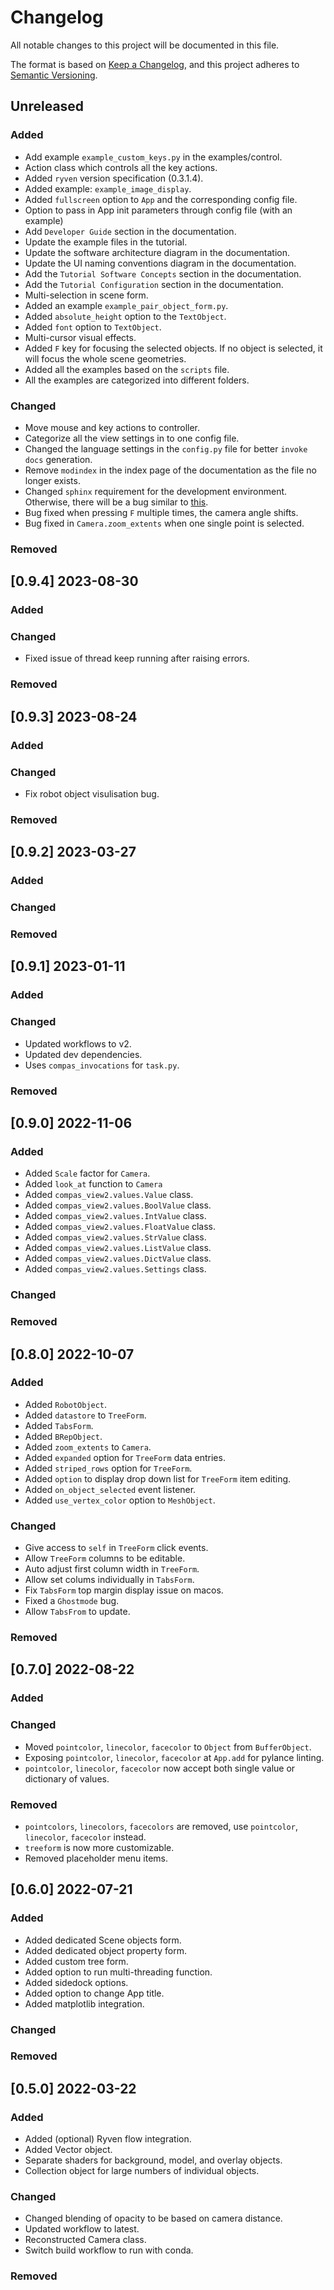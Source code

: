 # Changelog

All notable changes to this project will be documented in this file.

The format is based on [Keep a Changelog](https://keepachangelog.com/en/1.0.0/),
and this project adheres to [Semantic Versioning](https://semver.org/spec/v2.0.0.html).

## Unreleased

### Added

-   Add example `example_custom_keys.py` in the examples/control.
-   Action class which controls all the key actions.
-   Added `ryven` version specification (0.3.1.4).
-   Added example: `example_image_display`.
-   Added `fullscreen` option to `App` and the corresponding config file.
-   Option to pass in App init parameters through config file (with an example)
-   Add `Developer Guide` section in the documentation.
-   Update the example files in the tutorial.
-   Update the software architecture diagram in the documentation.
-   Update the UI naming conventions diagram in the documentation.
-   Add the `Tutorial Software Concepts` section in the documentation.
-   Add the `Tutorial Configuration` section in the documentation.
-   Multi-selection in scene form.
-   Added an example `example_pair_object_form.py`.
-   Added `absolute_height` option to the `TextObject`.
-   Added `font` option to `TextObject`.
-   Multi-cursor visual effects.
-   Added `F` key for focusing the selected objects. If no object is selected, it will focus the whole scene geometries.
-   Added all the examples based on the `scripts` file.
-   All the examples are categorized into different folders.

### Changed

-   Move mouse and key actions to controller.
-   Categorize all the view settings in to one config file.
-   Changed the language settings in the `config.py` file for better `invoke docs` generation.
-   Remove `modindex` in the index page of the documentation as the file no longer exists.
-   Changed `sphinx` requirement for the development environment. Otherwise, there will be a bug similar to [this](https://github.com/compas-dev/sphinx_compas_theme/issues/20).
-   Bug fixed when pressing `F` multiple times, the camera angle shifts.
-   Bug fixed in `Camera.zoom_extents` when one single point is selected.

### Removed

## [0.9.4] 2023-08-30

### Added

### Changed

-   Fixed issue of thread keep running after raising errors.

### Removed

## [0.9.3] 2023-08-24

### Added

### Changed

-   Fix robot object visulisation bug.

### Removed

## [0.9.2] 2023-03-27

### Added

### Changed

### Removed

## [0.9.1] 2023-01-11

### Added

### Changed

-   Updated workflows to v2.
-   Updated dev dependencies.
-   Uses `compas_invocations` for `task.py`.

### Removed

## [0.9.0] 2022-11-06

### Added

-   Added `Scale` factor for `Camera`.
-   Added `look_at` function to `Camera`
-   Added `compas_view2.values.Value` class.
-   Added `compas_view2.values.BoolValue` class.
-   Added `compas_view2.values.IntValue` class.
-   Added `compas_view2.values.FloatValue` class.
-   Added `compas_view2.values.StrValue` class.
-   Added `compas_view2.values.ListValue` class.
-   Added `compas_view2.values.DictValue` class.
-   Added `compas_view2.values.Settings` class.

### Changed

### Removed

## [0.8.0] 2022-10-07

### Added

-   Added `RobotObject`.
-   Added `datastore` to `TreeForm`.
-   Added `TabsForm`.
-   Added `BRepObject`.
-   Added `zoom_extents` to `Camera`.
-   Added `expanded` option for `TreeForm` data entries.
-   Added `striped_rows` option for `TreeForm`.
-   Added `option` to display drop down list for `TreeForm` item editing.
-   Added `on_object_selected` event listener.
-   Added `use_vertex_color` option to `MeshObject`.

### Changed

-   Give access to `self` in `TreeForm` click events.
-   Allow `TreeForm` columns to be editable.
-   Auto adjust first column width in `TreeForm`.
-   Allow set colums individually in `TabsForm`.
-   Fix `TabsForm` top margin display issue on macos.
-   Fixed a `Ghostmode` bug.
-   Allow `TabsFrom` to update.

### Removed

## [0.7.0] 2022-08-22

### Added

### Changed

-   Moved `pointcolor`, `linecolor`, `facecolor` to `Object` from `BufferObject`.
-   Exposing `pointcolor`, `linecolor`, `facecolor` at `App.add` for pylance linting.
-   `pointcolor`, `linecolor`, `facecolor` now accept both single value or dictionary of values.

### Removed

-   `pointcolors`, `linecolors`, `facecolors` are removed, use `pointcolor`, `linecolor`, `facecolor` instead.
-   `treeform` is now more customizable.
-   Removed placeholder menu items.

## [0.6.0] 2022-07-21

### Added

-   Added dedicated Scene objects form.
-   Added dedicated object property form.
-   Added custom tree form.
-   Added option to run multi-threading function.
-   Added sidedock options.
-   Added option to change App title.
-   Added matplotlib integration.

### Changed

### Removed

## [0.5.0] 2022-03-22

### Added

-   Added (optional) Ryven flow integration.
-   Added Vector object.
-   Separate shaders for background, model, and overlay objects.
-   Collection object for large numbers of individual objects.

### Changed

-   Changed blending of opacity to be based on camera distance.
-   Updated workflow to latest.
-   Reconstructed Camera class.
-   Switch build workflow to run with conda.

### Removed

